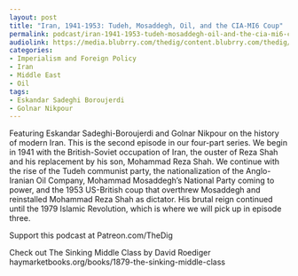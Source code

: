 ```yaml
---
layout: post
title: "Iran, 1941-1953: Tudeh, Mosaddegh, Oil, and the CIA-MI6 Coup"
permalink: podcast/iran-1941-1953-tudeh-mosaddegh-oil-and-the-cia-mi6-coup/
audiolink: https://media.blubrry.com/thedig/content.blubrry.com/thedig/The_Dig-EP_378-Iran-2.mp3
categories:
- Imperialism and Foreign Policy
- Iran
- Middle East
- Oil
tags:
- Eskandar Sadeghi Boroujerdi
- Golnar Nikpour
---
```


Featuring Eskandar Sadeghi-Boroujerdi and Golnar Nikpour on the history of modern Iran. This is the second episode in our four-part series. We begin in 1941 with the British-Soviet occupation of Iran, the ouster of Reza Shah and his replacement by his son, Mohammad Reza Shah. We continue with the rise of the Tudeh communist party, the nationalization of the Anglo-Iranian Oil Company, Mohammad Mosaddegh’s National Party coming to power, and the 1953 US-British coup that overthrew Mosaddegh and reinstalled Mohammad Reza Shah as dictator. His brutal reign continued until the 1979 Islamic Revolution, which is where we will pick up in episode three.

Support this podcast at Patreon.com/TheDig

Check out The Sinking Middle Class by David Roediger haymarketbooks.org/books/1879-the-sinking-middle-class


